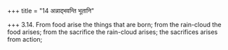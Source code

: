 +++
title = "14 अन्नाद्भवन्ति भूतानि"

+++
3.14. From food arise the things that are born; from the rain-cloud the
food arises; from the sacrifice the rain-cloud arises; the sacrifices
arises from action;
